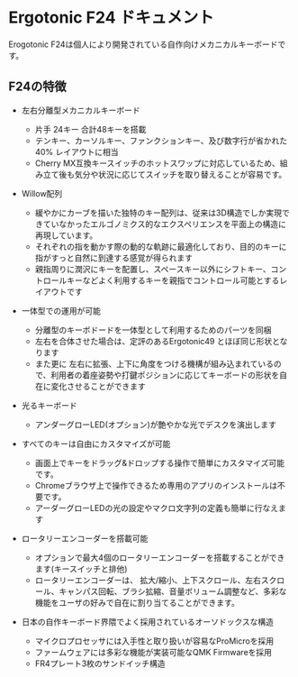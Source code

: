 # Ergotonic F24 ドキュメント

Erogotonic F24は個人により開発されている自作向けメカニカルキーボードです。

## F24の特徴

- 左右分離型メカニカルキーボード
  - 片手 24キー 合計48キーを搭載
  - テンキー、カーソルキー、ファンクションキー、及び数字行が省かれた 40% レイアウトに相当
  - Cherry MX互換キースイッチのホットスワップに対応しているため、組み立て後も気分や状況に応じてスイッチを取り替えることが容易です。
 
- Willow配列
  - 緩やかにカーブを描いた独特のキー配列は、従来は3D構造でしか実現できていなかったエルゴノミクス的なエクスペリエンスを平面上の構造に再現しています。
  - それぞれの指を動かす際の動的な軌跡に最適化しており、目的のキーに指がすっと自然に到達する感覚が得られます
  - 親指周りに潤沢にキーを配置し、スペースキー以外にシフトキー、コントロールキーなどよく利用するキーを親指でコントロール可能とするレイアウトです

- 一体型での運用が可能
  - 分離型のキーボドードを一体型として利用するためのパーツを同梱
  - 左右を合体させた場合は、定評のあるErgotonic49 とほぼ同じ形状となります
  - また更に 左右に拡張、上下に角度をつける機構が組み込まれているので、利用者の着座姿勢や打鍵ポジションに応じてキーボードの形状を自在に変化させることができます
 
- 光るキーボード
  - アンダーグローLED(オプション)が艶やかな光でデスクを演出します

- すべてのキーは自由にカスタマイズが可能
  - 画面上でキーをドラッグ&ドロップする操作で簡単にカスタマイズ可能です。
  - Chromeブラウザ上で操作できるため専用のアプリのインストールは不要です。
  - アーダーグローLEDの光の設定やマクロ文字列の定義も簡単に行なえます

- ロータリーエンコーダーを搭載可能
  - オプションで最大4個のロータリーエンコーダーを搭載することができます(キースイッチと排他)
  - ロータリーエンコーダーは、 拡大/縮小、上下スクロール、左右スクロール、キャンパス回転、ブラシ拡縮、音量ボリューム調整など、多彩な機能をユーザの好みで自在に割り当てることができます。

- 日本の自作キーボード界隈でよく採用されているオーソドックスな構造
  - マイクロプロセッサには入手性と取り扱いが容易なProMicroを採用
  - ファームウェアには多彩な機能が実装可能なQMK Firmwareを採用
  - FR4プレート3枚のサンドイッチ構造
